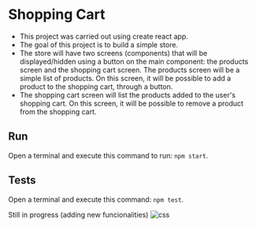 # Shopping Cart

- This project was carried out using create react app.
- The goal of this project is to build a simple store.
- The store will have two screens (components) that will be displayed/hidden using a button on the main component: the products screen and the shopping cart screen. The products screen will be a simple list of products. On this screen, it will be possible to add a product to the shopping cart, through a button.
- The shopping cart screen will list the products added to the user's shopping cart. On this screen, it will be possible to remove a product from the shopping cart.

## Run

Open a terminal and execute this command to run: ```npm start```.

## Tests

Open a terminal and execute this command: ```npm test```. 


Still in progress (adding new funcionalities) 
![css](https://user-images.githubusercontent.com/62312328/159080252-b67e625b-3aa4-466b-9130-0c06981b4f6d.gif)



